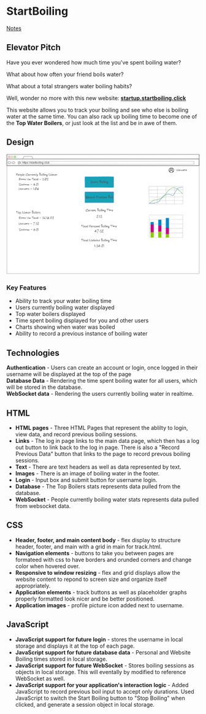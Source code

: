 # StartBoiling
[Notes](notes.md)

## Elevator Pitch
Have you ever wondered how much time you've spent boiling water?

What about how often your friend boils water?

What about a total strangers water boiling habits?

Well, wonder no more with this new website: [**startup.startboiling.click**](http://startup.startboiling.click)

This website allows you to track your boiling and see who else is boiling water at the same time. You can also rack up boiling time to become one of the **Top Water Boilers**, or just look at the list and be in awe of them.

## Design
![Sketch of the website startboiling.click](assets/images/startboilingsketch.png)
### Key Features
- Ability to track your water boiling time
- Users currently boiling water displayed
- Top water boilers displayed
- Time spent boiling displayed for you and other users
- Charts showing when water was boiled
- Ability to record a previous instance of boiling water

## Technologies
**Authentication** - Users can create an account or login, once logged in their username will be displayed at the top of the page  
**Database Data** - Rendering the time spent boiling water for all users, which will be stored in the database.  
**WebSocket data** - Rendering the users currently boiling water in realtime.

## HTML
- **HTML pages** - Three HTML Pages that represent the ablilty to login, view data, and record previous boiling sessions.
- **Links** - The log in page links to the main data page, which then has a log out button to link back to the log in page.  There is also a "Record Previous Data" button that links to the page to record prevous boiling sessions.
- **Text** - There are text headers as well as data represented by text.
- **Images** - There is an image of boiling water in the footer.
- **Login** - Input box and submit button for username login.
- **Database** - The Top Boilers stats represents data pulled from the database.
- **WebSocket** - People currently boiling water stats represents data pulled from websocket data.

## CSS
- **Header, footer, and main content body** - flex display to structure header, footer, and main with a grid in main for track.html.
- **Navigation elements** - buttons to take you between pages are formateed with css to have borders and orunded corners and change color when hovered over.
- **Responsive to window resizing** - flex and grid displays allow the website content to repond to screen size and organize itself appropriately.
- **Application elements** - track buttons as well as placeholder graphs properly formatted look nicer and be better positioned.
- **Application images** - profile picture icon added next to username.

## JavaScript
- **JavaScript support for future login** - stores the username in local storage and displays it at the top of each page.
- **JavaScript support for future database data** - Personal and Website Boiling times stored in local storage.
- **JavaScript support for future WebSocket** - Stores boiling sessions as objects in local storage. This will eventally by modified to reference WebSocket as well.
- **JavaScript support for your application's interaction logic** - Added JavaScript to record previous boil input to accept only durations.  Used JavaScript to switch the Start Boiling button to "Stop Boiling" when clicked, and generate a session object in local storage.
